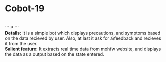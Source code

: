 # Cobot-19
<br>
```
P
```
<br>
<b>Details:</b>
It is a simple bot which displays precautions, and symptoms based on the data recieved by user. Also, at last it ask for a\feedback and recieves it from the user.
<br>
<b>Salient feature:</b>
It extracts real time data from mohfw website, and displays the data as a output based on the state entered.
